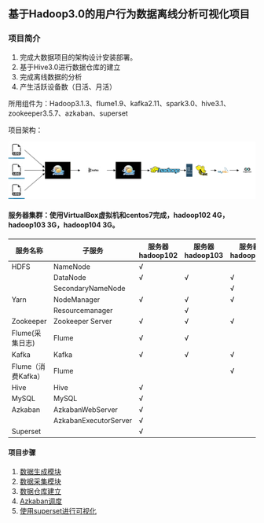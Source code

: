 ## 基于Hadoop3.0的用户行为数据离线分析可视化项目

### 项目简介

1. 完成大数据项目的架构设计安装部署。
2. 基于Hive3.0进行数据仓库的建立
3. 完成离线数据的分析
4. 产生活跃设备数（日活、月活）

所用组件为：Hadoop3.1.3、flume1.9、kafka2.11、spark3.0、hive3.1、zookeeper3.5.7、azkaban、superset

项目架构：

![架构图](./架构图.jpg)



#### 服务器集群：使用VirtualBox虚拟机和centos7完成，hadoop102 4G，hadoop103 3G，hadoop104 3G。

| 服务名称           | 子服务                | 服务器  hadoop102 | 服务器  hadoop103 | 服务器  hadoop104 |
| ------------------ | --------------------- | ----------------- | ----------------- | ----------------- |
| HDFS               | NameNode              | √                 |                   |                   |
|                    | DataNode              | √                 | √                 | √                 |
|                    | SecondaryNameNode     |                   |                   | √                 |
| Yarn               | NodeManager           | √                 | √                 | √                 |
|                    | Resourcemanager       |                   | √                 |                   |
| Zookeeper          | Zookeeper Server      | √                 | √                 | √                 |
| Flume(采集日志)    | Flume                 | √                 | √                 |                   |
| Kafka              | Kafka                 | √                 | √                 | √                 |
| Flume（消费Kafka） | Flume                 |                   |                   | √                 |
| Hive               | Hive                  | √                 |                   |                   |
| MySQL              | MySQL                 | √                 |                   |                   |
| Azkaban            | AzkabanWebServer      | √                 |                   |                   |
|                    | AzkabanExecutorServer | √                 |                   |                   |
| Superset           |                       | √                 |                   |                   |

#### 项目步骤

1. [数据生成模块](./project/data_generate.md "数据生成")
2. [数据采集模块](./project/data_collect.md "数据采集")
3. [数据仓库建立](./project/data_warehouse.md)
4. [Azkaban调度](./project/azkaban.md)
5. [使用superset进行可视化](./project/superset.md)

